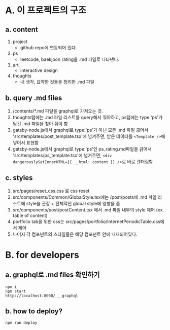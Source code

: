
# A. 이 프로젝트의 구조 

## a. content
1. project
    - github repo에 연동되어 있다.
2. ps
    - leetcode, baekjoon rating을 .md 파일로 나타낸다.
3. art
    - interactive design
4. thoughts
    - 내 생각, 요약한 것들을 정리한 .md 파일


## b. query .md files

1. /contents/*.md 파일을 graphql로 가져오는 것. 
2. thoughts탭에는 .md 파일 리스트를 query해서 줘야하고, ps탭에는 type:'ps'가 담긴 .md 파일을 찾아 줘야 함 
3. gatsby-node.js에서 graphql로 type:'ps'가 아닌 모든 .md 파일 긇어서 'src/templates/post_template.tsx'에 넘겨주면, 받은 데이터를 `<Template />`에 넣어서 표현함
4. gatsby-node.js에서 graphql로 type:'ps'인 ps_rating.md파일을 긁어서 'src/templates/ps_template.tsx'에 넘겨주면, `<div dangerouslySetInnerHTML={{ __html: content }} />`로 바로 렌더링함


## c. styles 
1. src/pages/reset_css.css 로 css reset
2. src/components/Common/GlobalStyle.tsx에는 /post/posts에 .md 파일 리스트에 style을 관장 + 전체적인 global style에 영향을 줌
3. src/components/post/postContent.tsx 에서 .md 파일 내부의 style 제어 (ex. table of content)
4. portfolio tab을 위한 css는 src/pages/portfolio/InternetPeriodicTable.css에서 제어
5. 나머지 각 컴포넌트의 스타일들은 해당 컴포넌트 안에 내재되어있다. 


# B. for developers

## a. graphql로 .md files 확인하기 
```
npm i
npm start
http://localhost:8000/___graphql
```

## b. how to deploy?
```
npm run deploy
```

